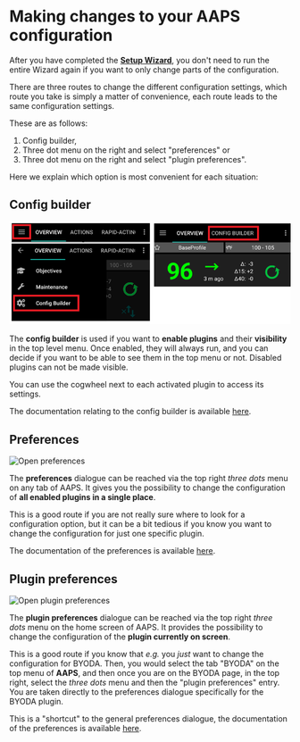 # Making changes to your AAPS configuration

After you have completed the **[Setup Wizard](../SettingUpAaps/SetupWizard.md)**, you don't need to run the entire Wizard again if you want to only change parts of the configuration.

There are three routes to change the different configuration settings, which route you take is simply a matter of convenience, each route leads to the same configuration settings. 

These are as follows: 

1. Config builder,
1. Three dot menu on the right and select "preferences" or
1. Three dot menu on the right and select "plugin preferences".

Here we explain which option is most convenient for each situation:

## Config builder

![Open Config Builder](../images/ConfBuild_Open_AAPS30.png)

The **config builder** is used if you want to **enable plugins** and their **visibility** in the top level menu. Once enabled, they will always run, and you can decide if you want to be able to see them in the top menu or not. Disabled plugins can not be made visible.

You can use the cogwheel next to each activated plugin to access its settings.

The documentation relating to the config builder is available [here](../SettingUpAaps/ConfigBuilder.md).

## Preferences

![Open preferences](../images/Pref2020_Open2.png)

The **preferences** dialogue can be reached via the top right _three dots_ menu on any tab of AAPS. It gives you the possibility to change the configuration of **all enabled plugins in a single place**.

This is a good route if you are not really sure where to look for a configuration option, but it can be a bit tedious if you know you want to change the configuration for just one specific plugin.

The documentation of the preferences is available [here](../SettingUpAaps/Preferences.md).

## Plugin preferences

![Open plugin preferences](../images/Pref2020_OpenPlugin2.png)

The **plugin preferences** dialogue can be reached via the top right _three dots_ menu on the home screen of AAPS. It provides the possibility to change the configuration of the **plugin currently on screen**.

This is a good route if you know that _e.g._ you _just_ want to change the configuration for BYODA. Then, you would select the tab "BYODA" on the top menu of **AAPS**, and then once you are on the BYODA page, in the top right, select the _three dots_ menu and then the "plugin preferences" entry. You are taken directly to the preferences dialogue specifically for the BYODA plugin.

This is a "shortcut" to the general preferences dialogue, the documentation of the preferences is available [here](../SettingUpAaps/Preferences.md).
